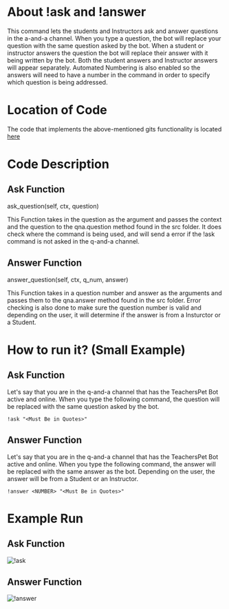 # About !ask and !answer
This command lets the students and Instructors ask and answer questions in the  a-and-a channel. When you type a question, 
the bot will replace your question with the same question asked by the bot. 
When a student or instructor answers the question the bot will replace their answer with it being written by the bot. 
Both the student answers and Instructor answers will appear separately. Automated Numbering is also enabled so the 
answers will need to have a number in the command in order to specify which question is being addressed.

# Location of Code
The code that implements the above-mentioned gits functionality is located [here](https://github.com/War-Keeper/TeachersPetBot/blob/main/cogs/ask_and_answer.py)

# Code Description
## Ask Function

ask_question(self, ctx, question)

This Function takes in the question as the argument and passes the context and the question to the qna.question method found in the src folder. 
It does check where the command is being used, and will send a error if the !ask command is not asked in the q-and-a channel.

## Answer Function

answer_question(self, ctx, q_num, answer)


This Function takes in a question number and answer as the arguments and passes them to the qna.answer method found in the src folder.
Error checking is also done to make sure the question number is valid and depending on the user, it will determine if the answer is from a Insturctor or a Student.

# How to run it? (Small Example)
## Ask Function
Let's say that you are in the q-and-a channel that has the TeachersPet Bot active and online. 
When you type the following command, the question will be replaced with the same question asked by the bot.
```
!ask "<Must Be in Quotes>"
```

## Answer Function

Let's say that you are in the q-and-a channel that has the TeachersPet Bot active and online. 
When you type the following command, the answer will be replaced with the same answer as the bot.
Depending on the user, the answer will be from a Student or an Instructor.
```
!answer <NUMBER> "<Must Be in Quotes>"
```

# Example Run
## Ask Function
![!ask](https://github.com/War-Keeper/TeachersPetBot/blob/main/images/gifs/createqna/qna.gif)
## Answer Function
![!answer](https://github.com/War-Keeper/TeachersPetBot/blob/main/images/gifs/createqna/qna.gif)
